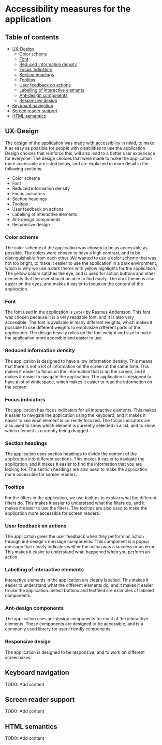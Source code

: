 # Accessibility measures for the application

## Table of contents
- [UX-Design](#ux-design)
    - [Color scheme](#color-scheme)
    - [Font](#font)
    - [Reduced information density](#reduced-information-density)
    - [Focus indicators](#focus-indicators)
    - [Section headings](#section-headings)
    - [Tooltips](#tooltips)
    - [User feedback on actions](#user-feedback-on-actions)
    - [Labelling of interactive elements](#labelling-of-interactive-elements)
    - [Ant-design components](#ant-design-components)
    - [Responsive design](#responsive-design)
- [Keyboard navigation](#keyboard-navigation)
- [Screen reader support](#screen-reader-support)
- [HTML semantics](#html-semantics)

## UX-Design<a name="ux-design"></a>
The design of the application was made with accessibility in mind, to make it as easy as possible for people with disabilities to use the application. Design choices that reinforce this, will also lead to a better user experience for everyone. The design choices that were made to make the application more accessible are listed below, and are explained in more detail in the following sections:

- Color scheme
- Font
- Reduced information density
- Focus indicators
- Section headings
- Tooltips
- User feedback on actions
- Labelling of interactive elements
- Ant-design components
- Responsive design

### Color scheme<a name="color-scheme"></a>
The color scheme of the application was chosen to be as accessible as possible. The colors were chosen to have a high contrast, and to be distinguishable from each other. We wanted to use a color scheme that was not too bright, to make it easier to use the application in a dark environment, which is why we use a dark theme with yellow highlights for the application. The yellow colors catches the eye, and is used for action buttons and other elements that the user should be able to find easily. The dark theme is also easier on the eyes, and makes it easier to focus on the content of the application.

### Font<a name="font"></a>
The font used in the application is `Inter` by Rasmus Andersson. This font was chosen because it is a very readable font, and it is also very accessible. The font is available in many different weights, which makes it possible to use different weights to emphasize different parts of the application. The design heavily relies on the font weight and size to make the application more accesible and easier to use.

### Reduced information density<a name="reduced-information-density"></a>
The application is designed to have a low information density. This means that there is not a lot of information on the screen at the same time. This makes it easier to focus on the information that is on the screen, and it makes it easier to navigate the application. The application is designed to have a lot of whitespace, which makes it easier to read the information on the screen.

### Focus indicators<a name="focus-indicators"></a>
The application has focus indicators for all interactive elements. This makes it easier to navigate the application using the keyboard, and it makes it easier to see what element is currently focused. The focus indicators are also used to show which element is currently selected in a list, and to show which element is currently being dragged.

### Section headings<a name="section-headings"></a>
The application uses section headings to divide the content of the application into different sections. This makes it easier to navigate the application, and it makes it easier to find the information that you are looking for. The section headings are also used to make the application more accessible for screen readers.

### Tooltips<a name="tooltips"></a>
For the filters in the application, we use tooltips to explain what the different filters do. This makes it easier to understand what the filters do, and it makes it easier to use the filters. The tooltips are also used to make the application more accessible for screen readers.

### User feedback on actions<a name="user-feedback-on-actions"></a>
The application gives the user feedback when they perform an action through ant-design's message components. This component is a popup message that clearly indicates wether the action was a success or an error. This makes it easier to understand what happened when you perform an action.

### Labelling of interactive elements<a name="labelling-of-interactive-elements"></a>
 Interactive elements in the application are clearly labelled. This makes it easier to understand what the different elements do, and it makes it easier to use the application. Select buttons and textfield are examples of labeled components.

### Ant-design components<a name="ant-design-components"></a>
The application uses ant-design components for most of the interactive elements. These components are designed to be accessible, and is a commonly used library for user-friendly components.

### Responsive design<a name="responsive-design"></a>
The application is designed to be responsive, and to work on different screen sizes.

## Keyboard navigation<a name="keyboard-navigation"></a>
TODO: Add content

## Screen reader support<a name="screen-reader-support"></a>
TODO: Add content

## HTML semantics<a name="html-semantics"></a>
TODO: Add content
